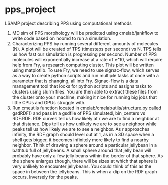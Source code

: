 # pps_project
LSAMP project describing PPS using computational methods

1. MD sim of PPS morphology will be predicted using cmelab/jankflow to write
code based on hoomd to run a simulation.
2. Characterizing PPS by running several different amounts of molecules (N).
A plot will be created of TPS (timesteps per second) vs N.
TPS tells us how fast our simulation is progressing per second.
Number of PPS molecules will exponentially increase at a rate of e^10,
which will require help from Fry, a research computing cluster. This plot will
be written using matplotlib. To use Fry, we need to use signac-flow, which
serves as a way to create python scripts and run multiple tasks at once with
a parameter that is changing, all into Fry. Signac-flow is a data management
tool that looks for python scripts and assigns tasks to clusters using slurm
files. You are then able to extract these files from the cluster onto your
machine, making it nice for running big jobs that little CPUs and GPUs
struggle with. 
3. Run cmeutils function located in cmelab/cmelabutils/structure.py called
gsdRDF() and pass in a gsdfile of PPS simulated, bin_centers vs  RDF.RDF.
RDF curves tell us how likely at r we are to find a neighbor at that
distance. Dips tell us how unlikely we are to see a neighbor while peaks
tell us how likely we are to see a neighbor. As r approaches infinity, the 
RDF graph should level out at 1, as in a 3D space when a shell gets bigger,
it becomes infinitely more likely to find a nearby neighbor. Think of drawing
a sphere around a particular jellybean in a bathtub full of jellybeans. A
small sphere around that jelly bean will probably have only a few jelly beans
within the border of that sphere. As the sphere enlarges though, there will 
be sizes at which that sphere is very unlikely to encounter jellybeans. You
could think of this as the space in between the jellybeans. This is when a
dip on the RDF graph occurs. Inversely for the peaks.
